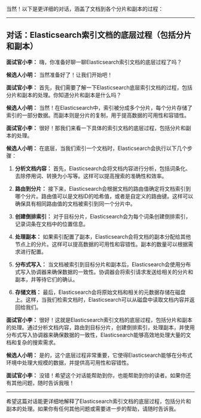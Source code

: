 <!--
 * @Author: JavaPub
 * @Date: 2023-07-28 07:59:06
 * @LastEditors: your name
 * @LastEditTime: 2023-07-28 07:59:10
 * @Description: Here is the JavaPub code base. Search JavaPub on the whole web.
 * @FilePath: \JavaPub-Blog\docs\willbe\1v1\50. ElasticSearch索引文档底层过程.md
-->
当然！以下是更详细的对话，涵盖了文档到各个分片和副本的过程：

---

## 对话：Elasticsearch索引文档的底层过程（包括分片和副本）

**面试官小李：** 嗨，你准备好聊一聊Elasticsearch索引文档的底层过程了吗？

**候选人小明：** 当然准备好了！让我们开始吧！

**面试官小李：** 首先，我们需要了解一下Elasticsearch底层索引文档的过程，包括分片和副本的处理。你知道分片和副本是什么吗？

**候选人小明：** 当然！在Elasticsearch中，索引被分成多个分片，每个分片存储了索引的一部分数据。而副本则是分片的复制，用于提高数据的可用性和容错性。

**面试官小李：** 很好！那我们来看一下具体的索引文档的底层过程，包括分片和副本的处理。

**候选人小明：** 在底层，当我们索引一个文档时，Elasticsearch会执行以下几个步骤：

1. **分析文档内容：** 首先，Elasticsearch会将文档内容进行分析，包括词条化、去除停用词、转换为小写等。这样可以提高搜索的准确性和效率。

2. **路由到分片：** 接下来，Elasticsearch会根据文档的路由值确定将文档索引到哪个分片。路由值可以是文档ID的哈希值，或者是自定义的路由键。这样可以确保具有相同路由值的文档被索引到同一个分片中。

3. **创建倒排索引：** 对于目标分片，Elasticsearch会为每个词条创建倒排索引，记录词条在文档中的位置信息。

4. **处理副本：** 如果索引配置了副本，Elasticsearch会将文档的副本分配给其他节点上的分片。这样可以提高数据的可用性和容错性。副本的数量可以根据需求进行配置。

5. **分布式写入：** 当文档被索引到目标分片和副本后，Elasticsearch会使用分布式写入协调器来确保数据的一致性。协调器会将索引请求发送给相关的分片和副本，并等待它们的确认。

6. **存储文档：** 最后，Elasticsearch会将原始文档和相关的元数据存储在磁盘上。这样，当我们检索文档时，Elasticsearch可以从磁盘中读取文档内容并返回给我们。

**面试官小李：** 很好！这就是Elasticsearch索引文档的底层过程，包括分片和副本的处理。通过分析文档内容，路由到目标分片，创建倒排索引，处理副本，并使用分布式写入协调器来确保数据的一致性，Elasticsearch能够高效地处理大量的文档和复杂的搜索需求。

**候选人小明：** 是的，这个底层过程非常重要，它使得Elasticsearch能够在分布式环境中处理大规模的数据，并提供高可用性和容错性。

**面试官小李：** 没错！希望这个对话能帮助到你，也能帮助到你的读者。如果你还有其他问题，随时告诉我哦！

---

希望这篇对话能更详细地解释了Elasticsearch索引文档的底层过程，包括分片和副本的处理。如果你有任何其他问题或需要进一步的帮助，请随时告诉我。
